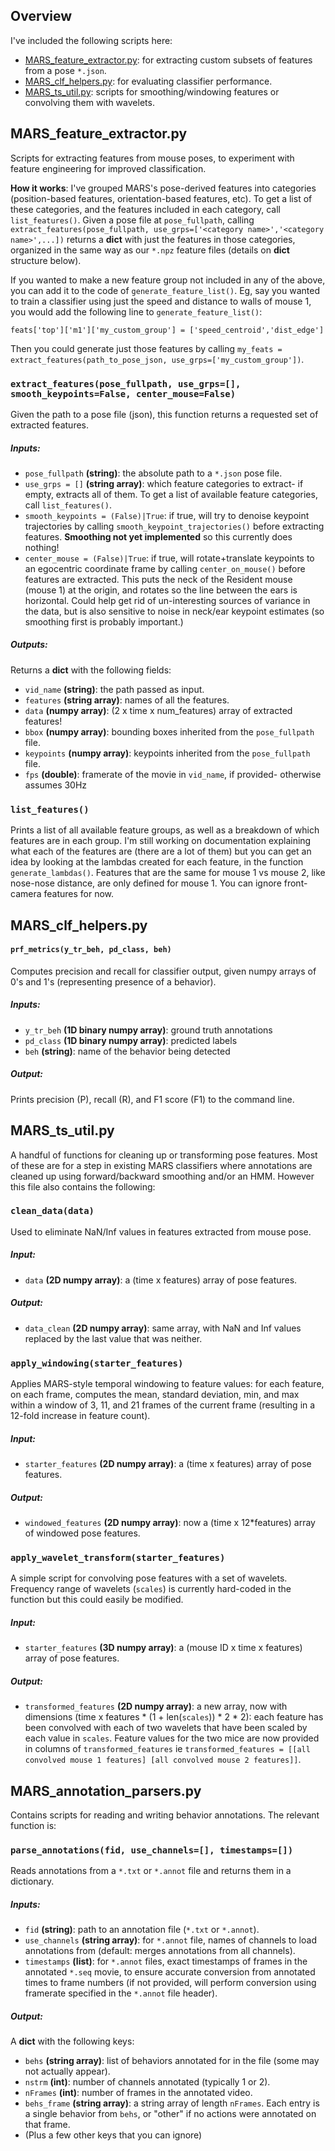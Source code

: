## Overview
I've included the following scripts here:
- [MARS_feature_extractor.py](##MARS_feature_extractor.py): for extracting custom subsets of features from a pose `*.json`.
- [MARS_clf_helpers.py](##MARS_clf_helpers.py): for evaluating classifier performance. 
- [MARS_ts_util.py](##MARS_ts_util.py): scripts for smoothing/windowing features or convolving them with wavelets.

## MARS_feature_extractor.py
Scripts for extracting features from mouse poses, to experiment with feature engineering for improved classification.

**How it works**: I've grouped MARS's pose-derived features into categories (position-based features, orientation-based features, etc). To get a list of these categories, and the features included in each category, call `list_features()`. Given a pose file at `pose_fullpath`, calling `extract_features(pose_fullpath, use_grps=['<category name>','<category name>',...])` returns a **dict** with just the features in those categories, organized in the same way as our `*.npz` feature files (details on **dict** structure below).

If you wanted to make a new feature group not included in any of the above, you can add it to the code of `generate_feature_list()`. Eg, say you wanted to train a classifier using just the speed and distance to walls of mouse 1, you would add the following line to `generate_feature_list()`:

`feats['top']['m1']['my_custom_group'] = ['speed_centroid','dist_edge']`

Then you could generate just those features by calling `my_feats = extract_features(path_to_pose_json, use_grps=['my_custom_group'])`.

### `extract_features(pose_fullpath, use_grps=[], smooth_keypoints=False, center_mouse=False)`
Given the path to a pose file (json), this function returns a requested set of extracted features.

##### Inputs:
* `pose_fullpath` **(string)**: the absolute path to a `*.json` pose file.
* `use_grps = []` **(string array)**: which feature categories to extract- if empty, extracts all of them. To get a list of available feature categories, call `list_features()`.
* `smooth_keypoints = (False)|True`: if true, will try to denoise keypoint trajectories by calling `smooth_keypoint_trajectories()` before extracting features. **Smoothing not yet implemented** so this currently does nothing!
* `center_mouse = (False)|True`: if true, will rotate+translate keypoints to an egocentric coordinate frame by calling `center_on_mouse()` before features are extracted. This puts the neck of the Resident mouse (mouse 1) at the origin, and rotates so the line between the ears is horizontal. Could help get rid of un-interesting sources of variance in the data, but is also sensitive to noise in neck/ear keypoint estimates (so smoothing first is probably important.)

##### Outputs:
Returns a **dict** with the following fields:
* `vid_name` **(string)**: the path passed as input.
* `features` **(string array)**: names of all the features.
* `data` **(numpy array)**: (2 x time x num_features) array of extracted features!
* `bbox` **(numpy array)**:  bounding boxes inherited from the `pose_fullpath` file.
* `keypoints` **(numpy array)**: keypoints inherited from the `pose_fullpath` file.
* `fps` **(double)**: framerate of the movie in `vid_name`, if provided- otherwise assumes 30Hz

### `list_features()`
Prints a list of all available feature groups, as well as a breakdown of which features are in each group. I'm still working on documentation explaining what each of the features are (there are a lot of them) but you can get an idea by looking at the lambdas created for each feature, in the function `generate_lambdas()`. Features that are the same for mouse 1 vs mouse 2, like nose-nose distance, are only defined for mouse 1. You can ignore front-camera features for now.

## MARS_clf_helpers.py

#### `prf_metrics(y_tr_beh, pd_class, beh)`
Computes precision and recall for classifier output, given numpy arrays of 0's and 1's (representing presence of a behavior).

##### Inputs:
* `y_tr_beh` **(1D binary numpy array)**: ground truth annotations
* `pd_class` **(1D binary numpy array)**: predicted labels
* `beh` **(string)**: name of the behavior being detected

##### Output:

Prints precision (P), recall (R), and F1 score (F1) to the command line.

## MARS_ts_util.py
A handful of functions for cleaning up or transforming pose features. Most of these are for a step in existing MARS classifiers where annotations are cleaned up using forward/backward smoothing and/or an HMM. However this file also contains the following:

### `clean_data(data)`
Used to eliminate NaN/Inf values in features extracted from mouse pose.

##### Input:
* `data` **(2D numpy array)**: a (time x features) array of pose features.

##### Output:
* `data_clean` **(2D numpy array)**: same array, with NaN and Inf values replaced by the last value that was neither.
 
 
 ### `apply_windowing(starter_features)`
 Applies MARS-style temporal windowing to feature values: for each feature, on each frame, computes the mean, standard deviation, min, and max within a window of 3, 11, and 21 frames of the current frame (resulting in a 12-fold increase in feature count).
 ##### Input:
 * `starter_features` **(2D numpy array)**: a (time x features) array of pose features.
 
 ##### Output:
 * `windowed_features` **(2D numpy array)**: now a (time x 12*features) array of windowed pose features.
 
 ### `apply_wavelet_transform(starter_features)`
 A simple script for convolving pose features with a set of wavelets. Frequency range of wavelets (`scales`) is currently hard-coded in the function but this could easily be modified.
 
 ##### Input:
 * `starter_features` **(3D numpy array)**: a (mouse ID x time x features) array of pose features.
 
 ##### Output:
 * `transformed_features` **(2D numpy array)**: a new array, now with dimensions (time x features * (1 + len(`scales`)) * 2 * 2): each feature has been convolved with each of two wavelets that have been scaled by each value in `scales`. Feature values for the two mice are now provided in columns of `transformed_features` ie `transformed_features = [[all convolved mouse 1 features] [all convolved mouse 2 features]]`.



## MARS_annotation_parsers.py
Contains scripts for reading and writing behavior annotations. The relevant function is:

### `parse_annotations(fid, use_channels=[], timestamps=[])`
Reads annotations from a `*.txt` or `*.annot` file and returns them in a dictionary.
##### Inputs:
* `fid` **(string)**: path to an annotation file (`*.txt` or `*.annot`).
* `use_channels` **(string array)**: for `*.annot` file, names of channels to load annotations from (default: merges annotations from all channels).
* `timestamps` **(list)**: for `*.annot` files, exact timestamps of frames in the annotated `*.seq` movie, to ensure accurate conversion from annotated times to frame numbers (if not provided, will perform conversion using framerate specified in the `*.annot` file header).

##### Output:
 A **dict** with the following keys:
* `behs` **(string array)**: list of behaviors annotated for in the file (some may not actually appear).
* `nstrm` **(int)**: number of channels annotated (typically 1 or 2).
* `nFrames` **(int)**: number of frames in the annotated video.
* `behs_frame` **(string array)**: a string array of length `nFrames`. Each entry is a single behavior from `behs`, or "other" if no actions were annotated on that frame. 
* (Plus a few other keys that you can ignore)


